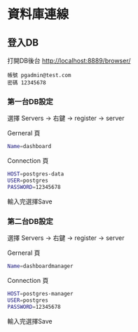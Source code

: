 # 資料庫連線

## 登入DB

打開DB後台 [http://localhost:8889/browser/](http://localhost:8889/browser/)

```
帳號 pgadmin@test.com
密碼 12345678
```

### 第一台DB設定

選擇 Servers → 右鍵 → register → server

Gerneral 頁

```bash
Name=dashboard
```

Connection 頁

```bash
HOST=postgres-data
USER=postgres
PASSWORD=12345678
```

輸入完選擇Save

### 第二台DB設定

選擇 Servers → 右鍵 → register → server

Gerneral 頁

```bash
Name=dashboardmanager
```

Connection 頁

```bash
HOST=postgres-manager
USER=postgres
PASSWORD=12345678
```

輸入完選擇Save